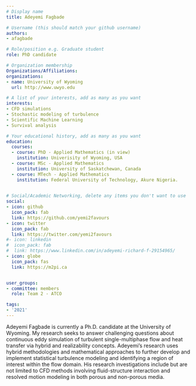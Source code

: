 ```yaml
---
# Display name
title: Adeyemi Fagbade

# Username (this should match your github username)
authors:
- afagbade

# Role/position e.g. Graduate student
role: PhD candidate

# Organization membership
Organizations/Affiliations:
organizations:
- name: University of Wyoming
  url: http://www.uwyo.edu

# A list of your interests, add as many as you want
interests:
- CFD simulations
- Stochastic modeling of turbulence
- Scientific Machine Learning
- Survival analysis

# Your educational history, add as many as you want
education:
  courses:
  - course: PhD - Applied Mathematics (in view)
    institution: Univerisity of Wyoming, USA
  - course: MSc - Applied Mathematics
    institution: University of Saskatchewan, Canada
  - course: MTech - Applied Mathematics
    institution: Federal University of Technology, Akure Nigeria.
    

# Social/Academic Networking, delete any items you don't want to use
social:
- icon: github
  icon_pack: fab
  link: https://github.com/yemi2favours
- icon: twitter
  icon_pack: fab
  link: https://twitter.com/yemi2favours
#- icon: linkedin
#  icon_pack: fab
#  link: https://www.linkedin.com/in/adeyemi-richard-f-29154965/
- icon: globe
  icon_pack: fas
  link: https://m2pi.ca


user_groups:
- committee: members
  role: Team 2 - ATCO 

tags:
- '2021'
---
```

Adeyemi Fagbade is currently a Ph.D. candidate at the University of Wyoming. 
My research seeks to answer challenging questions about continuous eddy simulation of turbulent single-multiphase flow and heat transfer via hybrid and realizability concepts.
Adeyemi’s research uses hybrid methodologies and mathematical approaches to further develop and implement statistical turbulence modeling and
identifying a region of interest within the flow domain. His research investigations include but are not limited to CFD methods involving fluid-structure
interaction and resolved motion modeling in both porous and non-porous media.
